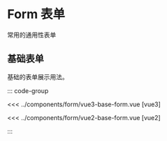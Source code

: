 <script setup>
import Vue3BaseForm from '../components/form/vue3-base-form.vue';
</script>

# Form 表单

常用的通用性表单

## 基础表单

基础的表单展示用法。

<Vue3BaseForm />

::: code-group

<<< ../components/form/vue3-base-form.vue [vue3]

<<< ../components/form/vue2-base-form.vue [vue2]

:::